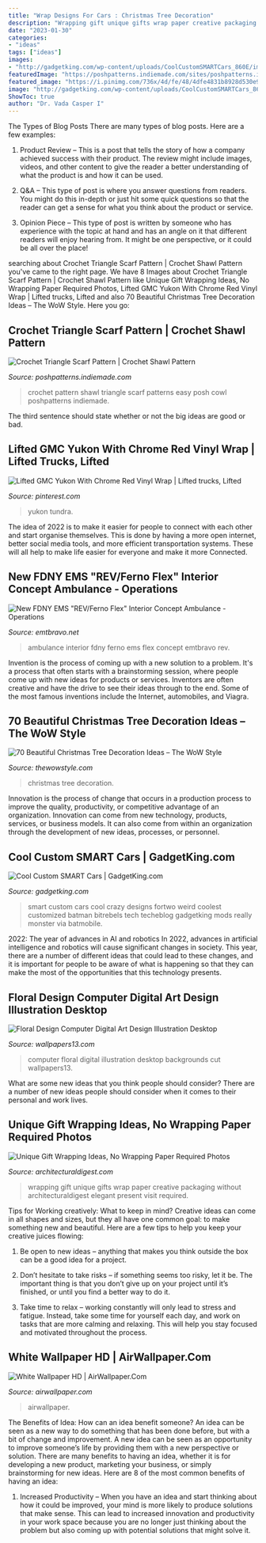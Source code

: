 ```yaml
---
title: "Wrap Designs For Cars : Christmas Tree Decoration"
description: "Wrapping gift unique gifts wrap paper creative packaging without architecturaldigest elegant present visit required"
date: "2023-01-30"
categories:
- "ideas"
tags: ["ideas"]
images:
- "http://gadgetking.com/wp-content/uploads/CoolCustomSMARTCars_860E/image_13.png"
featuredImage: "https://poshpatterns.indiemade.com/sites/poshpatterns.indiemade.com/files/imagecache/im_clientsite_product_zoom/366_crochet_pattern_wm.jpg"
featured_image: "https://i.pinimg.com/736x/4d/fe/48/4dfe4831b8928d530e978e5aa8bc2345.jpg"
image: "http://gadgetking.com/wp-content/uploads/CoolCustomSMARTCars_860E/image_13.png"
ShowToc: true
author: "Dr. Vada Casper I"
---
```



The Types of Blog Posts
There are many types of blog posts. Here are a few examples:
1. Product Review – This is a post that tells the story of how a company achieved success with their product. The review might include images, videos, and other content to give the reader a better understanding of what the product is and how it can be used.

2. Q&A – This type of post is where you answer questions from readers. You might do this in-depth or just hit some quick questions so that the reader can get a sense for what you think about the product or service.

3. Opinion Piece – This type of post is written by someone who has experience with the topic at hand and has an angle on it that different readers will enjoy hearing from. It might be one perspective, or it could be all over the place!


	

		
searching about Crochet Triangle Scarf Pattern | Crochet Shawl Pattern you've came to the right page. We have 8 Images about Crochet Triangle Scarf Pattern | Crochet Shawl Pattern like Unique Gift Wrapping Ideas, No Wrapping Paper Required Photos, Lifted GMC Yukon With Chrome Red Vinyl Wrap | Lifted trucks, Lifted and also 70 Beautiful Christmas Tree Decoration Ideas – The WoW Style. Here you go:
		
    
## Crochet Triangle Scarf Pattern | Crochet Shawl Pattern

<img loading=lazy src="https://poshpatterns.indiemade.com/sites/poshpatterns.indiemade.com/files/imagecache/im_clientsite_product_zoom/366_crochet_pattern_wm.jpg" onerror="this.onerror=null;this.src='https://tse3.mm.bing.net/th?id=OIP.w9MbC2JQcbCH6TD1lXNIPwHaM7&amp;pid=15.1';" alt="Crochet Triangle Scarf Pattern | Crochet Shawl Pattern">

_Source: poshpatterns.indiemade.com_

>crochet pattern shawl triangle scarf patterns easy posh cowl poshpatterns indiemade. 

	

The third sentence should state whether or not the big ideas are good or bad.

    
## Lifted GMC Yukon With Chrome Red Vinyl Wrap | Lifted Trucks, Lifted

<img loading=lazy src="https://i.pinimg.com/736x/4d/fe/48/4dfe4831b8928d530e978e5aa8bc2345.jpg" onerror="this.onerror=null;this.src='https://tse4.mm.bing.net/th?id=OIP.0sIVuBCaBcF3bdfi8F4PRgHaEK&amp;pid=15.1';" alt="Lifted GMC Yukon With Chrome Red Vinyl Wrap | Lifted trucks, Lifted">

_Source: pinterest.com_

>yukon tundra. 

	

The idea of 2022 is to make it easier for people to connect with each other and start organise themselves. This is done by having a more open internet, better social media tools, and more efficient transportation systems. These will all help to make life easier for everyone and make it more Connected.

    
## New FDNY EMS &quot;REV/Ferno Flex&quot; Interior Concept Ambulance - Operations

<img loading=lazy src="http://www.emtbravo.net/uploads/monthly_2017_05/fdnycon3.thumb.jpg.957f0380600a4827117414df843a2c48.jpg" onerror="this.onerror=null;this.src='https://tse2.mm.bing.net/th?id=OIP.fz050_JUE-_7KdgwOm95bADYEg&amp;pid=15.1';" alt="New FDNY EMS &quot;REV/Ferno Flex&quot; Interior Concept Ambulance - Operations">

_Source: emtbravo.net_

>ambulance interior fdny ferno ems flex concept emtbravo rev. 

	

Invention is the process of coming up with a new solution to a problem. It's a process that often starts with a brainstorming session, where people come up with new ideas for products or services. Inventors are often creative and have the drive to see their ideas through to the end. Some of the most famous inventions include the Internet, automobiles, and Viagra.

    
## 70 Beautiful Christmas Tree Decoration Ideas – The WoW Style

<img loading=lazy src="http://thewowstyle.com/wp-content/uploads/2014/11/269.jpg" onerror="this.onerror=null;this.src='https://tse3.mm.bing.net/th?id=OIP.HbI3vbEAJvLt8Ka0Xm4KVgHaK6&amp;pid=15.1';" alt="70 Beautiful Christmas Tree Decoration Ideas – The WoW Style">

_Source: thewowstyle.com_

>christmas tree decoration. 

	

Innovation is the process of change that occurs in a production process to improve the quality, productivity, or competitive advantage of an organization. Innovation can come from new technology, products, services, or business models. It can also come from within an organization through the development of new ideas, processes, or personnel.

    
## Cool Custom SMART Cars | GadgetKing.com

<img loading=lazy src="http://gadgetking.com/wp-content/uploads/CoolCustomSMARTCars_860E/image_13.png" onerror="this.onerror=null;this.src='https://tse4.mm.bing.net/th?id=OIP.Pp8lTl1I3-gjKlG7EwKwKQHaI2&amp;pid=15.1';" alt="Cool Custom SMART Cars | GadgetKing.com">

_Source: gadgetking.com_

>smart custom cars cool crazy designs fortwo weird coolest customized batman bitrebels tech techeblog gadgetking mods really monster via batmobile. 

	

2022: The year of advances in AI and robotics
In 2022, advances in artificial intelligence and robotics will cause significant changes in society. This year, there are a number of different ideas that could lead to these changes, and it is important for people to be aware of what is happening so that they can make the most of the opportunities that this technology presents.

    
## Floral Design Computer Digital Art Design Illustration Desktop

<img loading=lazy src="https://www.wallpapers13.com/wp-content/uploads/2016/12/Floral-design-computer-digital-art-design-illustration-Desktop-backgrounds-1920x1200-1280x960.jpg" onerror="this.onerror=null;this.src='https://tse1.mm.bing.net/th?id=OIP._3mcCfhjk82NdTFSpoKgjQHaFj&amp;pid=15.1';" alt="Floral Design Computer Digital Art Design Illustration Desktop">

_Source: wallpapers13.com_

>computer floral digital illustration desktop backgrounds cut wallpapers13. 

	

What are some new ideas that you think people should consider?
There are a number of new ideas people should consider when it comes to their personal and work lives.

    
## Unique Gift Wrapping Ideas, No Wrapping Paper Required Photos

<img loading=lazy src="http://media.architecturaldigest.com/photos/58347d380058935c3e94c2bb/master/pass/unique-gift-wrapping-ideas-01.jpg" onerror="this.onerror=null;this.src='https://tse4.mm.bing.net/th?id=OIP.gLiaBx_7qctmXzrBOxFIkgHaLG&amp;pid=15.1';" alt="Unique Gift Wrapping Ideas, No Wrapping Paper Required Photos">

_Source: architecturaldigest.com_

>wrapping gift unique gifts wrap paper creative packaging without architecturaldigest elegant present visit required. 

	

Tips for Working creatively: What to keep in mind?
Creative ideas can come in all shapes and sizes, but they all have one common goal: to make something new and beautiful. Here are a few tips to help you keep your creative juices flowing:
1. Be open to new ideas – anything that makes you think outside the box can be a good idea for a project.

2. Don’t hesitate to take risks – if something seems too risky, let it be. The important thing is that you don’t give up on your project until it’s finished, or until you find a better way to do it.

3. Take time to relax – working constantly will only lead to stress and fatigue. Instead, take some time for yourself each day, and work on tasks that are more calming and relaxing. This will help you stay focused and motivated throughout the process.

    
## White Wallpaper HD | AirWallpaper.Com

<img loading=lazy src="https://airwallpaper.com/wp-content/uploads/wall001/Beautiful-3D-White-Wallpapers-Free-Download.jpg" onerror="this.onerror=null;this.src='https://tse3.mm.bing.net/th?id=OIP.qI38bpug8IDi6DnRhFYs7gHaEo&amp;pid=15.1';" alt="White Wallpaper HD | AirWallpaper.Com">

_Source: airwallpaper.com_

>airwallpaper. 

	

The Benefits of Idea: How can an idea benefit someone?
An idea can be seen as a new way to do something that has been done before, but with a bit of change and improvement. A new idea can be seen as an opportunity to improve someone’s life by providing them with a new perspective or solution. There are many benefits to having an idea, whether it is for developing a new product, marketing your business, or simply brainstorming for new ideas. Here are 8 of the most common benefits of having an idea: 
1. Increased Productivity – When you have an idea and start thinking about how it could be improved, your mind is more likely to produce solutions that make sense. This can lead to increased innovation and productivity in your work space because you are no longer just thinking about the problem but also coming up with potential solutions that might solve it. 

